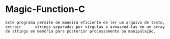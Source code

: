 # Magic-Function-C
    Este programa permite de maneira eficiente de ler um arquivo de texto, extrair      strings separadas por vírgulas e armazená-las em um array de strings em memória para posterior processamento ou manipulação.
